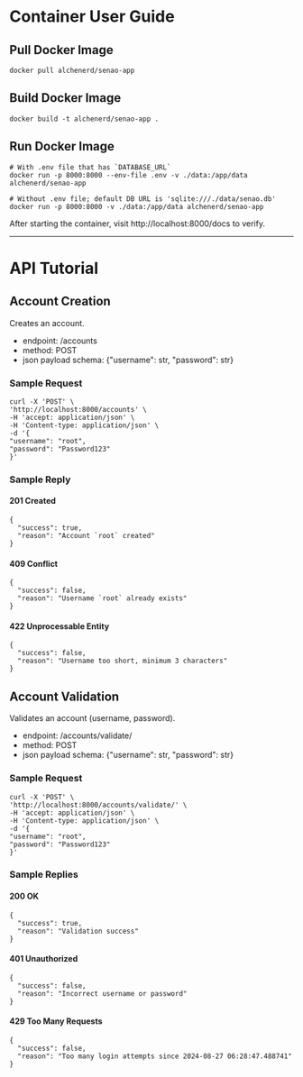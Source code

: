 # Container User Guide

## Pull Docker Image

```
docker pull alchenerd/senao-app
```

## Build Docker Image

```
docker build -t alchenerd/senao-app .
```

## Run Docker Image

```
# With .env file that has `DATABASE_URL`
docker run -p 8000:8000 --env-file .env -v ./data:/app/data alchenerd/senao-app

# Without .env file; default DB URL is 'sqlite:///./data/senao.db'
docker run -p 8000:8000 -v ./data:/app/data alchenerd/senao-app
```

After starting the container, visit http://localhost:8000/docs to verify.

---

# API Tutorial

## Account Creation

Creates an account.

- endpoint: /accounts
- method: POST
- json payload schema: {"username": str, "password": str}

### Sample Request

```
curl -X 'POST' \
'http://localhost:8000/accounts' \
-H 'accept: application/json' \
-H 'Content-type: application/json' \
-d '{
"username": "root",
"password": "Password123"
}'
```

### Sample Reply

#### 201 Created
```
{
  "success": true,
  "reason": "Account `root` created"
}
```

#### 409 Conflict
```
{
  "success": false,
  "reason": "Username `root` already exists"
}
```

#### 422 Unprocessable Entity
```
{
  "success": false,
  "reason": "Username too short, minimum 3 characters"
}
```


## Account Validation

Validates an account (username, password).

- endpoint: /accounts/validate/
- method: POST
- json payload schema: {"username": str, "password": str}

### Sample Request

```
curl -X 'POST' \
'http://localhost:8000/accounts/validate/' \
-H 'accept: application/json' \
-H 'Content-type: application/json' \
-d '{
"username": "root",
"password": "Password123"
}'
```

### Sample Replies

#### 200 OK
```
{
  "success": true,
  "reason": "Validation success"
}
```

#### 401 Unauthorized
```
{
  "success": false,
  "reason": "Incorrect username or password"
}
```

#### 429 Too Many Requests
```
{
  "success": false,
  "reason": "Too many login attempts since 2024-08-27 06:28:47.488741"
}
```
